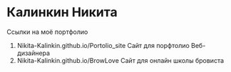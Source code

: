 # Калинкин Никита

Ссылки на моё портфолио 
1. Nikita-Kalinkin.github.io/Portolio_site
   Сайт для порфтолио Веб-дизайнера
2. Nikita-Kalinkin.github.io/BrowLove
   Сайт для онлайн школы бровиста
